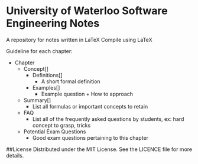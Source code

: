 University of Waterloo Software Engineering Notes
===========
A repository for notes written in LaTeX
Compile using LaTeX

Guideline for each chapter:

- Chapter
  - Concept[]
    - Definitions[]
      * A short formal definition 
    - Examples[]
      * Example question + How to approach
  - Summary[]
    * List all formulas or important concepts to retain
  - FAQ
    * List all of the frequently asked questions by students, ex: hard concept to grasp, tricks
  - Potential Exam Questions
    * Good exam questions pertaining to this chapter

##License
Distributed under the MIT License.
See the LICENCE file for more details.
